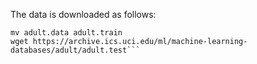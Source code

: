 The data is downloaded as follows:

```wget https://archive.ics.uci.edu/ml/machine-learning-databases/adult/adult.data
mv adult.data adult.train
wget https://archive.ics.uci.edu/ml/machine-learning-databases/adult/adult.test```

